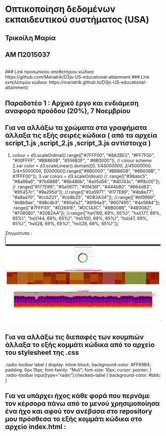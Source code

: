 # Οπτικοποίηση δεδομένων εκπαιδευτικού συστήματος (USA)

## Τρικοίλη Μαρία
## ΑΜ Π2015037
<br>
### Link προσωπικόυ αποθετήριου κώδικα: https://github.com/Mariatrik/D3js-US-educational-attainment
### Link εκτελέσιμου κώδικα: https://mariatrik.github.io/D3js-US-educational-attainment/ <br>

## Παραδοτέο 1 : Αρχικό έργο και ενδιάμεση αναφορά προόδου (20%), 7 Νοεμβρίου


## Για να αλλάξω τα χρώματα στα γραφήματα άλλαξα τις εξής σειρές κώδικα ( από τα αρχεία script_1.js ,script_2.js ,script_3.js αντίστοιχα )
  1. colour = d3.scaleOrdinal().range(["#7FFF00", "#8A2BE2", "#FF7F50", "#00FFFF", "#B8860B", "#556B2F", "	#8B0000"]), // colour scheme
  2.var color = d3.scaleLinear().domain([0, 1/4*5000000, 2/4*5000000, 3/4*5000000, 5000000]).range(["#8B0000", "#B8860B", "#8B008B", "	#7FFF00"]);
  3.var colors = d3.scaleOrdinal()
//    .range(["#98abc5", "#8a89a6", "#7b6888", "#6b486b", "#a05d56", "#d0743c", "#ff8c00"]);
//    .range(["#177E89", "#0a5971", "#0f436f", "#444b80", "#664d83", "#95457c", "#9a295d"]);
//.range(["#0a5971", "#177E89", "#4b8e77", "#a9ad70", "#ccb221", "#cb8b25", "#DB3A34"]);
//.range(["#ef9999", "#e8b9ae", "#d8cdb3", "#90afa2", "#6f94a3", "#607495", "#4e5684"]);
.range(["#7FFF00", "#D2691E", "#DC143C", "#8B008B", "#4B0082", "#F08080", "#20B2AA"]);
//.range(["hsl(190, 69%, 65%)", "hsl(177, 69%, 65%)", "hsl(144, 69%, 65%)", "hsl(100, 69%, 65%)", "hsl(47, 69%, 65%)", "hsl(28, 69%, 65%)", "hsl(28, 69%, 65%)"]);

 Στιγμιότυπο : 
![screenshot](screenshot.png)

## Για να αλλάξω τις διεπαφές των κουμπιών άλλαξα το εξής κομμάτι κώδικα από το αρχείο του stylesheet της .css
 .radio-toolbar label {
  display: inline-block;
  background-color: #FF69B4;
  padding: 6px 15px;
  font-family: "Muli";
  font-size: 10px;
  cursor: pointer;
  }
.radio-toolbar input[type="radio"]:checked+label {
  background-color: #bbb;
}

## Για να υπάρχει ήχος κάθε φορά που περνάμε τον κέρσορα πάνω από το μενού χρησιμοποίησα ένα ήχο και αφού τον ανέβασα στο repository μου πρόσθεσα το εξής κομμάτι κώδικα στο αρχείο index.html :
  <audio id="sound" src="click.mp3"></audio>
    <a onmouseover = "playSound();"></a>
    <script>
        function playSound() {
          var sound = document.getElementById("sound");
          sound.play();
      }        
      </script>
